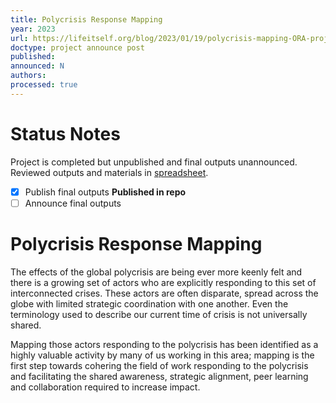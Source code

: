 ```yaml
---
title: Polycrisis Response Mapping
year: 2023
url: https://lifeitself.org/blog/2023/01/19/polycrisis-mapping-ORA-project
doctype: project announce post
published: 
announced: N
authors: 
processed: true
---
```


# Status Notes

Project is completed but unpublished and final outputs unannounced. Reviewed outputs and materials in [spreadsheet](https://docs.google.com/spreadsheets/d/1bNrudSwgGnC757WELdN5S1n0NM26L-TFCPIMtxmdh_8/edit?gid=54040125#gid=54040125).

- [x] Publish final outputs **Published in repo**
- [ ] Announce final outputs

# Polycrisis Response Mapping 

The effects of the global polycrisis are being ever more keenly felt and there is a growing set of actors who are explicitly responding to this set of interconnected crises. These actors are often disparate, spread across the globe with limited strategic coordination with one another. Even the terminology used to describe our current time of crisis is not universally shared. 

Mapping those actors responding to the polycrisis has been identified as a highly valuable activity by many of us working in this area; mapping is the first step towards cohering the field of work responding to the polycrisis and facilitating the shared awareness, strategic alignment, peer learning and collaboration required to increase impact.


